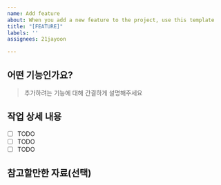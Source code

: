 ```yaml
---
name: Add feature
about: When you add a new feature to the project, use this template
title: "[FEATURE]"
labels: ''
assignees: 21jayoon

---
```


## 어떤 기능인가요?

> 추가하려는 기능에 대해 간결하게 설명해주세요

## 작업 상세 내용

- [ ] TODO
- [ ] TODO
- [ ] TODO

## 참고할만한 자료(선택)
